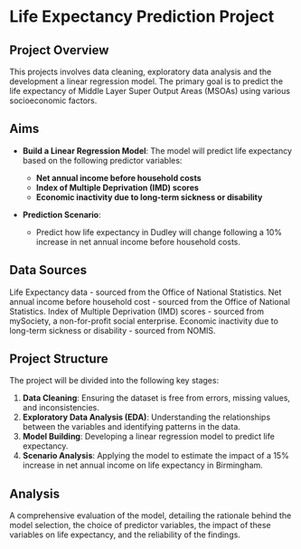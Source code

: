 # Life Expectancy Prediction Project

## Project Overview

This projects involves data cleaning, exploratory data analysis and the development a linear regression model. The primary goal is to predict the life expectancy of Middle Layer Super Output Areas (MSOAs) using various socioeconomic factors.

## Aims

- **Build a Linear Regression Model**: The model will predict life expectancy based on the following predictor variables:
  - **Net annual income before household costs** 
  - **Index of Multiple Deprivation (IMD) scores** 
  - **Economic inactivity due to long-term sickness or disability**

- **Prediction Scenario**: 
  - Predict how life expectancy in Dudley will change following a 10% increase in net annual income before household costs.

## Data Sources
Life Expectancy data - sourced from the Office of National Statistics.
Net annual income before household cost - sourced from the Office of National Statistics.
Index of Multiple Deprivation (IMD) scores - sourced from mySociety, a non-for-profit social enterprise.
Economic inactivity due to long-term sickness or disability - sourced from NOMIS.

## Project Structure

The project will be divided into the following key stages:

1. **Data Cleaning**: Ensuring the dataset is free from errors, missing values, and inconsistencies.
2. **Exploratory Data Analysis (EDA)**: Understanding the relationships between the variables and identifying patterns in the data.
3. **Model Building**: Developing a linear regression model to predict life expectancy.
4. **Scenario Analysis**: Applying the model to estimate the impact of a 15% increase in net annual income on life expectancy in Birmingham.

## Analysis
A comprehensive evaluation of the model, detailing the rationale behind the model selection, the choice of predictor variables, the impact of these variables on life expectancy, and the reliability of the findings.
